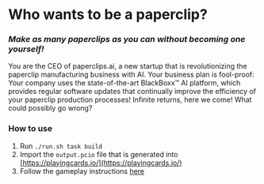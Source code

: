 # Who wants to be a paperclip?
### *Make as many paperclips as you can without becoming one yourself!*

You are the CEO of paperclips.ai, a new startup that is revolutionizing the paperclip manufacturing business with AI. Your business plan is fool-proof: Your company uses the state-of-the-art BlackBoxx™ AI platform, which provides regular software updates that continually improve the efficiency of your paperclip production processes! Infinite returns, here we come! What could possibly go wrong?

### How to use

1. Run `./run.sh task build`
2. Import the `output.pcio` file that is generated into [https://playingcards.io/](https://playingcards.io/)
3. Follow the gameplay instructions [here](https://docs.google.com/document/d/1PZod3EulpNlWU_WraBIwL5ZG1L6w2nWUI2PueeY3k1w/edit)
